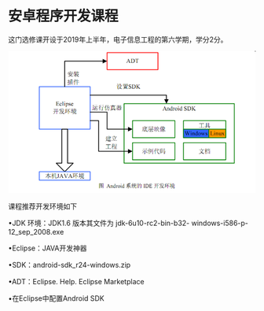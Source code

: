 # 安卓程序开发课程

这门选修课开设于2019年上半年，电子信息工程的第六学期，学分2分。

![](.\安卓课件\IDE.png)

课程推荐开发环境如下

•JDK 环境：JDK1.6 版本其文件为 jdk-6u10-rc2-bin-b32- windows-i586-p-12_sep_2008.exe

•Eclipse：JAVA开发神器

•SDK：android-sdk_r24-windows.zip

•ADT：Eclipse. Help. Eclipse Marketplace

•在Eclipse中配置Android SDK


